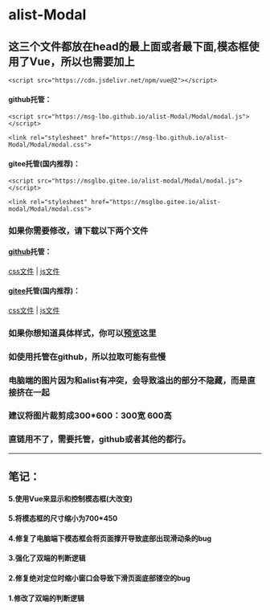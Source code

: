 # alist-Modal

## 这三个文件都放在head的最上面或者最下面,模态框使用了Vue，所以也需要加上
`<script src="https://cdn.jsdelivr.net/npm/vue@2"></script>`
#### github托管：
`<script src="https://msg-lbo.github.io/alist-Modal/Modal/modal.js"></script>`

`<link rel="stylesheet" href="https://msg-lbo.github.io/alist-Modal/Modal/modal.css">`
#### gitee托管(国内推荐)：
`<script src="https://msglbo.gitee.io/alist-modal/Modal/modal.js"></script>`

`<link rel="stylesheet" href="https://msglbo.gitee.io/alist-modal/Modal/modal.css">`
### 如果你需要修改，请下载以下两个文件
#### [github](https://msg-lbo.github.io/alist-Modal/)托管：
[css文件](https://msg-lbo.github.io/alist-Modal/Modal/modal.css)
<span>|</span>
[js文件](https://msg-lbo.github.io/alist-Modal/Modal/modal.js)
#### [gitee](https://msglbo.gitee.io/alist-modal/)托管(国内推荐)：
[css文件](https://msglbo.gitee.io/alist-modal/Modal/modal.css)
<span>|</span>
[js文件](https://msglbo.gitee.io/alist-modal/Modal/modal.js)
### 如果你想知道具体样式，你可以[预览](https://pan.ylmty.cc)这里
### 如使用托管在github，所以拉取可能有些慢
### 电脑端的图片因为和alist有冲突，会导致溢出的部分不隐藏，而是直接挤在一起
### 建议将图片裁剪成300*600：300宽 600高
### 直链用不了，需要托管，github或者其他的都行。
<hr>

## 笔记：
#### 5.使用Vue来显示和控制模态框(大改变)
#### 5.将模态框的尺寸缩小为700*450
#### 4.修复了电脑端下模态框会将页面撑开导致底部出现滑动条的bug
#### 3.强化了双端的判断逻辑
#### 2.修复绝对定位时缩小窗口会导致下滑页面底部镂空的bug
#### 1.修改了双端的判断逻辑

